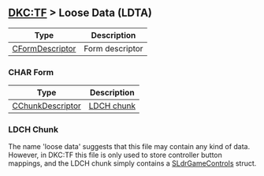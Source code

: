 ## [DKC:TF](../../formats.md#dkctf) > Loose Data (LDTA)

| Type | Description |
| --- | --- |
| [CFormDescriptor] | Form descriptor |

### CHAR Form
| Type | Description |
| --- | --- |
| [CChunkDescriptor] | [LDCH chunk](#ldch-chunk) |

### LDCH Chunk
The name 'loose data' suggests that this file may contain any kind of data. However, in DKC:TF this file is only used to store controller button mappings, and the LDCH chunk simply contains a [SLdrGameControls](structs.md#sldrgamecontrols) struct.

[CFormDescriptor]: types.md#cformdescriptor
[CChunkDescriptor]: types.md#cchunkdescriptor